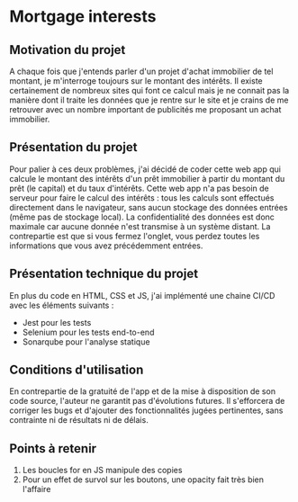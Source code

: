 # Mortgage interests

## Motivation du projet

A chaque fois que j'entends parler d'un projet d'achat immobilier de tel montant, je m'interroge toujours sur le montant des intérêts. Il existe certainement de nombreux sites qui font ce calcul mais je ne connait pas la manière dont il traite les données que je rentre sur le site et je crains de me retrouver avec un nombre important de publicités me proposant un achat immobilier.

## Présentation du projet

Pour palier à ces deux problèmes, j'ai décidé de coder cette web app qui calcule le montant des intérêts d'un prêt immobilier à partir du montant du prêt (le capital) et du taux d'intérêts. Cette web app n'a pas besoin de serveur pour faire le calcul des intérêts : tous les calculs sont effectués directement dans le navigateur, sans aucun stockage des données entrées (même pas de stockage local). La confidentialité des données est donc maximale car aucune donnée n'est transmise à un système distant. La contrepartie est que si vous fermez l'onglet, vous perdez toutes les informations que vous avez précédemment entrées.

## Présentation technique du projet

En plus du code en HTML, CSS et JS, j'ai implémenté une chaine CI/CD avec les éléments suivants :

<ul>
    <li>Jest pour les tests</li>
    <li>Selenium pour les tests end-to-end</li>
    <li>Sonarqube pour l'analyse statique</li>
</ul>

## Conditions d'utilisation

En contrepartie de la gratuité de l'app et de la mise à disposition de son code source, l'auteur ne garantit pas d'évolutions futures. Il s'efforcera de corriger les bugs et d'ajouter des fonctionnalités jugées pertinentes, sans contrainte ni de résultats ni de délais.

## Points à retenir

<ol>
    <li>Les boucles for en JS manipule des copies</li>
    <li>Pour un effet de survol sur les boutons, une opacity fait très bien l'affaire</li>
</ol>
